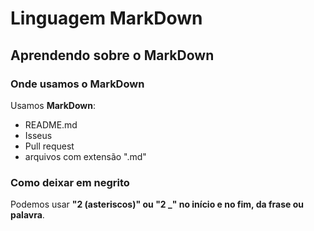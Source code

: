 # Linguagem MarkDown

## Aprendendo sobre o MarkDown

### Onde usamos o MarkDown

Usamos **MarkDown**:

* README.md
* Isseus
* Pull request
* arquivos com extensão ".md"

### Como deixar em negrito

Podemos usar **"2 (asteriscos)" ou "2 _" no início e no fim, da frase ou palavra**.